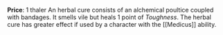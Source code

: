**Price**: 1 thaler
An herbal cure consists of an alchemical poultice coupled with bandages. It smells vile but heals 1 point of *Toughness*. The herbal cure has greater effect if used by a character with the [[Medicus]] ability.